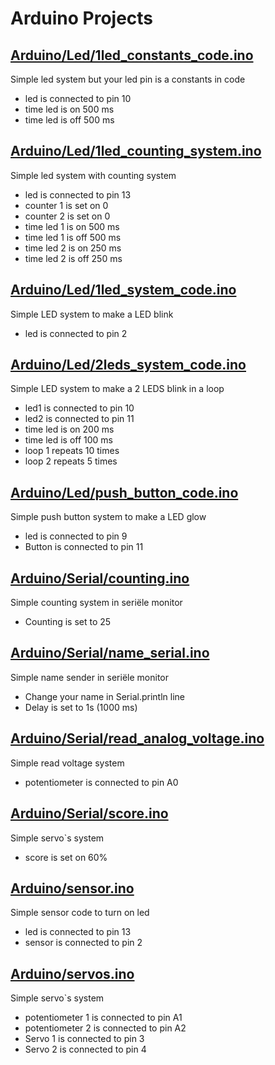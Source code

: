 #  Arduino Projects

## [__Arduino/Led/1led_constants_code.ino__](https://github.com/Victqr/projects/blob/main/Arduino/Led/1led_constants_code.ino)

Simple led system but your led pin is a constants in code
- led is connected to pin 10
- time led is on 500 ms
- time led is off 500 ms

## [__Arduino/Led/1led_counting_system.ino__](https://github.com/Victqr/projects/blob/main/Arduino/Led/1led_counting_system.ino)

Simple led system with counting system
- led is connected to pin 13
- counter 1 is set on 0
- counter 2 is set on 0
- time led 1 is on 500 ms
- time led 1 is off 500 ms
- time led 2 is on 250 ms
- time led 2 is off 250 ms

## [__Arduino/Led/1led_system_code.ino__](https://github.com/Victqr/projects/blob/main/Arduino/Led/1led_system_code.ino)

Simple LED system to make a LED blink
- led is connected to pin 2

## [__Arduino/Led/2leds_system_code.ino__](https://github.com/Victqr/projects/blob/main/Arduino/Led/2leds_system_code.ino)

Simple LED system to make a 2 LEDS blink in a loop
- led1 is connected to pin 10
- led2 is connected to pin 11
- time led is on 200 ms
- time led is off 100 ms
- loop 1 repeats 10 times 
- loop 2 repeats 5 times

## [__Arduino/Led/push_button_code.ino__](https://github.com/Victqr/projects/blob/main/Arduino/Led/push_button_code.ino)

Simple push button system to make a LED glow     
 - led is connected to pin 9                
 - Button is connected to pin 11

## [__Arduino/Serial/counting.ino__](https://github.com/Victqr/projects/blob/main/Arduino/Serial/counting.ino)

Simple counting system in seriële monitor
 - Counting is set to 25

## [__Arduino/Serial/name_serial.ino__](https://github.com/Victqr/projects/blob/main/Arduino/Serial/name_serial.ino)

Simple name sender in seriële monitor
- Change your name in Serial.println line
- Delay is set to 1s (1000 ms)

## [__Arduino/Serial/read_analog_voltage.ino__](https://github.com/Victqr/projects/blob/main/Arduino/Serial/read_analog_voltage.ino)

Simple read voltage system
 - potentiometer is connected to pin A0

## [__Arduino/Serial/score.ino__](https://github.com/Victqr/projects/blob/main/Arduino/Serial/score.ino)

Simple servo`s system
 - score is set on 60%
 

## [__Arduino/sensor.ino__](https://github.com/Victqr/projects/blob/main/Arduino/sensor.ino)

Simple sensor code to turn on led
 - led is connected to pin 13
 - sensor is connected to pin 2

## [__Arduino/servos.ino__](https://github.com/Victqr/projects/blob/main/Arduino/servos.ino)

Simple servo`s system
 - potentiometer 1 is connected to pin A1
 - potentiometer 2 is connected to pin A2
 - Servo 1 is connected to pin 3
 - Servo 2 is connected to pin 4
 
 
 
